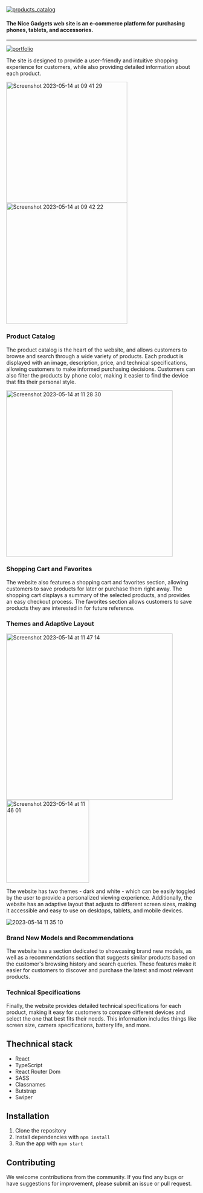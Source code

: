 <a href='https://fe-jan23-cyber-sapiens.github.io/products_catalog/' rel='nofollow'>
<img src="https://github.com/fe-jan23-cyber-sapiens/products_catalog/assets/91826635/38e5c77c-330e-417e-aa30-0b59461ebb13" alt="products_catalog">
</a>

<h4>The Nice Gadgets web site is an e-commerce platform for purchasing phones, tablets, and accessories.</h4>

<hr/>
<a href='https://fe-jan23-cyber-sapiens.github.io/products_catalog/' rel='nofollow'>
<img src="https://img.shields.io/badge/Nice_Gadgets👌-4e93e6?style=for-the-badge&logo=Portfolio&logoColor=black" alt="portfolio">
</a>

<p>The site is designed to provide a user-friendly and intuitive shopping experience for customers, while also providing detailed information about each product.</p>
<img width="320" alt="Screenshot 2023-05-14 at 09 41 29" src="https://github.com/fe-jan23-cyber-sapiens/products_catalog/assets/91826635/be669925-9770-432f-813f-324f60ba4a8a">
  
<img width="320" alt="Screenshot 2023-05-14 at 09 42 22" src="https://github.com/fe-jan23-cyber-sapiens/products_catalog/assets/91826635/2eaf5ab7-3894-4b93-932c-de74547084ce">

<h3>Product Catalog</h3>
  
<p>The product catalog is the heart of the website, and allows customers to browse and search through a wide variety of products. Each product is displayed with an image, description, price, and technical specifications, allowing customers to make informed purchasing decisions. Customers can also filter the products by phone color, making it easier to find the device that fits their personal style.</p>

<img width="440" alt="Screenshot 2023-05-14 at 11 28 30" src="https://github.com/fe-jan23-cyber-sapiens/products_catalog/assets/91826635/53fe6928-37c6-4c99-8a5e-fcad1a7b4c84">

<h3>Shopping Cart and Favorites</h3>
  
<p>The website also features a shopping cart and favorites section, allowing customers to save products for later or purchase them right away. The shopping cart displays a summary of the selected products, and provides an easy checkout process. The favorites section allows customers to save products they are interested in for future reference.</p>

<h3>Themes and Adaptive Layout</h3>

<img width="440" alt="Screenshot 2023-05-14 at 11 47 14" src="https://github.com/fe-jan23-cyber-sapiens/products_catalog/assets/91826635/81ad113d-1262-4fe8-93b2-960226c36190">
   
<img width="219" alt="Screenshot 2023-05-14 at 11 46 01" src="https://github.com/fe-jan23-cyber-sapiens/products_catalog/assets/91826635/53d790d3-54bb-4ba0-8b69-f9306cc6dccb">

<p>The website has two themes - dark and white - which can be easily toggled by the user to provide a personalized viewing experience. Additionally, the website has an adaptive layout that adjusts to different screen sizes, making it accessible and easy to use on desktops, tablets, and mobile devices.</p>

![2023-05-14 11 35 10](https://github.com/fe-jan23-cyber-sapiens/products_catalog/assets/91826635/216e7095-7c1d-4a41-bcd4-d6cc2e5bb463)

<h3>Brand New Models and Recommendations</h3>
  
<p>The website has a section dedicated to showcasing brand new models, as well as a recommendations section that suggests similar products based on the customer's browsing history and search queries. These features make it easier for customers to discover and purchase the latest and most relevant products.</p>

<h3>Technical Specifications</h3>
  
<p>Finally, the website provides detailed technical specifications for each product, making it easy for customers to compare different devices and select the one that best fits their needs. This information includes things like screen size, camera specifications, battery life, and more.</p>

<h2>Thechnical stack</h2>

<ul>
  <li>React</li>
  <li>TypeScript</li>
  <li>React Router Dom</li>
  <li>SASS</li>
  <li>Classnames</li>
  <li>Butstrap</li>
  <li>Swiper</li>
</ul>

<h2>Installation</h2>

<ol>
  <li>Clone the repository</li>
  <li>Install dependencies with <code>npm install</code></li>
  <li>Run the app with <code>npm start</code></li>
</ol>

<h2>Contributing</h2>

<p>We welcome contributions from the community. If you find any bugs or have suggestions for improvement, please submit an issue or pull request.</p>

